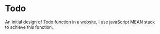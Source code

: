 # Todo
An initial design of Todo function in a website, I use javaScript MEAN stack to achieve this function.
